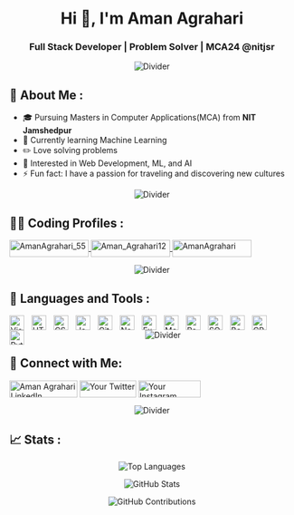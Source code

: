 <!-- Header Section -->
<h1 align="center">Hi 👋, I'm Aman Agrahari</h1>
<h3 align="center">Full Stack Developer | Problem Solver | MCA24 @nitjsr </h3>

<!-- Divider -->
<p align="center">
  <img src="https://raw.githubusercontent.com/andreasbm/readme/master/assets/lines/rainbow.png" alt="Divider" />
</p>

<!-- About Me Section -->
## 📝 About Me :
- 🎓 Pursuing Masters in Computer Applications(MCA) from **NIT Jamshedpur**
- 🌱 Currently learning Machine Learning
- ✏️ Love solving problems
- 🤖 Interested in Web Development, ML, and AI
- ⚡ Fun fact: I have a passion for traveling and discovering new cultures

<!-- Divider -->
<p align="center">
  <img src="https://raw.githubusercontent.com/andreasbm/readme/master/assets/lines/rainbow.png" alt="Divider" />
</p>

<!-- Coding Profiles Section -->
## 👨‍💻 Coding Profiles :
<a href="https://leetcode.com/AmanAgrahari_55/" target="_blank" rel="noreferrer">
  <img align="center" src="https://img.shields.io/badge/LeetCode-000000?style=for-the-badge&logo=LeetCode&logoColor=#d16c06" alt="AmanAgrahari_55" height="30" width="140" />
</a>
<a href="https://codeforces.com/profile/Aman_Agrahari12" target="_blank" rel="noreferrer">
  <img align="center" src="https://img.shields.io/badge/Codeforces-445f9d?style=for-the-badge&logo=Codeforces&logoColor=white" alt="Aman_Agrahari12" height="30" width="140" />
</a>
<a href="https://auth.geeksforgeeks.org/user/spidy_punk" target="_blank" rel="noreferrer">
  <img align="center" src="https://img.shields.io/badge/GeeksforGeeks-gray?style=for-the-badge&logo=geeksforgeeks&logoColor=35914c" alt="AmanAgrahari" height="30" width="140" />
</a>

<!-- Divider -->
<p align="center">
  <img src="https://raw.githubusercontent.com/andreasbm/readme/master/assets/lines/rainbow.png" alt="Divider" />
</p>

<!-- Languages and Tools Section -->
## 🔧 Languages and Tools :
<img align="left" alt="Visual Studio Code" width="26px" src="https://cdn.jsdelivr.net/gh/devicons/devicon/icons/vscode/vscode-original.svg" style="padding-right:10px;"/>
<img align="left" alt="HTML5" width="26px" src="https://cdn.jsdelivr.net/gh/devicons/devicon/icons/html5/html5-original.svg" style="padding-right:10px;"/>
<img align="left" alt="CSS3" width="26px" src="https://cdn.jsdelivr.net/gh/devicons/devicon/icons/css3/css3-original.svg" style="padding-right:10px;"/>
<img align="left" alt="JavaScript" width="26px" src="https://cdn.jsdelivr.net/gh/devicons/devicon/icons/javascript/javascript-original.svg" style="padding-right:10px;"/>
<img align="left" alt="Git" width="26px" src="https://cdn.jsdelivr.net/gh/devicons/devicon/icons/git/git-original.svg" style="padding-right:10px;"/>
<img align="left" alt="Node.js" width="26px" src="https://cdn.jsdelivr.net/gh/devicons/devicon/icons/nodejs/nodejs-original.svg" style="padding-right:10px;"/>
<img align="left" alt="Express.js" width="26px" src="https://cdn.jsdelivr.net/gh/devicons/devicon/icons/express/express-original.svg" style="padding-right:10px;"/>
<img align="left" alt="MongoDB" width="26px" src="https://cdn.jsdelivr.net/gh/devicons/devicon/icons/mongodb/mongodb-original.svg" style="padding-right:10px;"/>
<img align="left" alt="React.js" width="26px" src="https://cdn.jsdelivr.net/gh/devicons/devicon/icons/react/react-original.svg" style="padding-right:10px;"/>
<img align="left" alt="SQL" width="26px" src="https://cdn.jsdelivr.net/gh/devicons/devicon/icons/mysql/mysql-original.svg" style="padding-right:10px;"/>
<img align="left" alt="Bootstrap" width="26px" src="https://cdn.jsdelivr.net/gh/devicons/devicon/icons/bootstrap/bootstrap-plain.svg" style="padding-right:10px;"/>
<img align="left" alt="CPP" width="26px" src="https://cdn.jsdelivr.net/gh/devicons/devicon/icons/cplusplus/cplusplus-original.svg" style="padding-right:10px;"/>
<img align="left" alt="Python" width="26px" src="https://cdn.jsdelivr.net/gh/devicons/devicon/icons/python/python-original.svg" style="padding-right:10px;"/>

<!-- Divider -->
<p align="center">
  <img src="https://raw.githubusercontent.com/andreasbm/readme/master/assets/lines/rainbow.png" alt="Divider" />
</p>

<!-- Connect with Me Section -->
## 📱 Connect with Me:
<a href="https://www.linkedin.com/in/aman0162/" target="_blank" rel="noreferrer"><img align="center" src="https://img.shields.io/badge/LinkedIn-0077B5?style=for-the-badge&logo=linkedin&logoColor=white" alt="Aman Agrahari LinkedIn" height="30" width="120" /></a>
<a href="https://twitter.com/AmanAgr17117561" target="_blank" rel="noreferrer"><img align="center" src="https://img.shields.io/badge/Twitter-1DA1F2?style=for-the-badge&logo=twitter&logoColor=white" alt="Your Twitter" height="30" width="100" /></a>
<a href="https://www.instagram.com/last_player_aman/" target="_blank" rel="noreferrer"><img align="center" src="https://img.shields.io/badge/Instagram-E4405F?style=for-the-badge&logo=instagram&logoColor=white" alt="Your Instagram" height="30" width="110" /></a>
<!-- Divider -->
<p align="center">
  <img src="https://raw.githubusercontent.com/andreasbm/readme/master/assets/lines/rainbow.png" alt="Divider" />
</p>

<!-- Stats Section -->
## 📈 Stats :
<!-- GitHub Stats Cards with enhanced styling -->
<p align="center">
  <img src="https://github-readme-stats.vercel.app/api/top-langs?username=AmanAgrahariaa&show_icons=true&theme=dark&locale=en&layout=compact" alt="Top Languages" />
</p>
<p align="center">
  <img src="https://github-readme-stats.vercel.app/api?username=AmanAgrahariaa&show_icons=true&theme=dark&locale=en" alt="GitHub Stats" />
</p>

<!-- Contribution Stats -->
<p align="center">
  <img src="https://github-readme-streak-stats.herokuapp.com/?user=AmanAgrahariaa&hide_stars=true&hide_rank=true&hide_border=true" alt="GitHub Contributions" />
</p>
